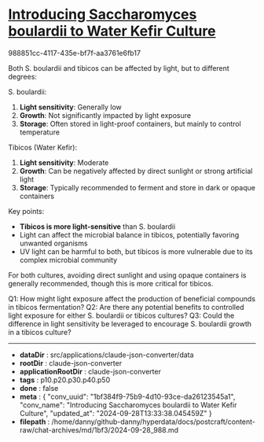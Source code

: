 # [Introducing Saccharomyces boulardii to Water Kefir Culture](https://claude.ai/chat/1bf384f9-75b9-4d10-93ce-da26123545a1)

988851cc-4117-435e-bf7f-aa3761e6fb17

 Both S. boulardii and tibicos can be affected by light, but to different degrees:

S. boulardii:
1. **Light sensitivity**: Generally low
2. **Growth**: Not significantly impacted by light exposure
3. **Storage**: Often stored in light-proof containers, but mainly to control temperature

Tibicos (Water Kefir):
1. **Light sensitivity**: Moderate
2. **Growth**: Can be negatively affected by direct sunlight or strong artificial light
3. **Storage**: Typically recommended to ferment and store in dark or opaque containers

Key points:
- **Tibicos is more light-sensitive** than S. boulardii
- Light can affect the microbial balance in tibicos, potentially favoring unwanted organisms
- UV light can be harmful to both, but tibicos is more vulnerable due to its complex microbial community

For both cultures, avoiding direct sunlight and using opaque containers is generally recommended, though this is more critical for tibicos.

Q1: How might light exposure affect the production of beneficial compounds in tibicos fermentation?
Q2: Are there any potential benefits to controlled light exposure for either S. boulardii or tibicos cultures?
Q3: Could the difference in light sensitivity be leveraged to encourage S. boulardii growth in a tibicos culture?

---

* **dataDir** : src/applications/claude-json-converter/data
* **rootDir** : claude-json-converter
* **applicationRootDir** : claude-json-converter
* **tags** : p10.p20.p30.p40.p50
* **done** : false
* **meta** : {
  "conv_uuid": "1bf384f9-75b9-4d10-93ce-da26123545a1",
  "conv_name": "Introducing Saccharomyces boulardii to Water Kefir Culture",
  "updated_at": "2024-09-28T13:33:38.045459Z"
}
* **filepath** : /home/danny/github-danny/hyperdata/docs/postcraft/content-raw/chat-archives/md/1bf3/2024-09-28_988.md